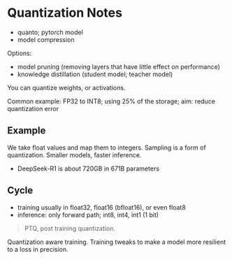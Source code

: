 # Quantization Notes

* quanto; pytorch model
* model compression

Options:

* model pruning (removing layers that have little effect on performance)
* knowledge distillation (student model; teacher model)

You can quantize weights, or activations.

Common example: FP32 to INT8; using 25% of the storage; aim: reduce
quantization error

## Example

We take float values and map them to integers. Sampling is a form of
quantization. Smaller models, faster inference.

* DeepSeek-R1 is about 720GB in 671B parameters

## Cycle

* training usually in float32, float16 (bfloat16), or even float8
* inference: only forward path; int8, int4, int1 (1 bit)

> PTQ, post training quantization.

Quantization aware training. Training tweaks to make a model more resilient to
a loss in precision.



